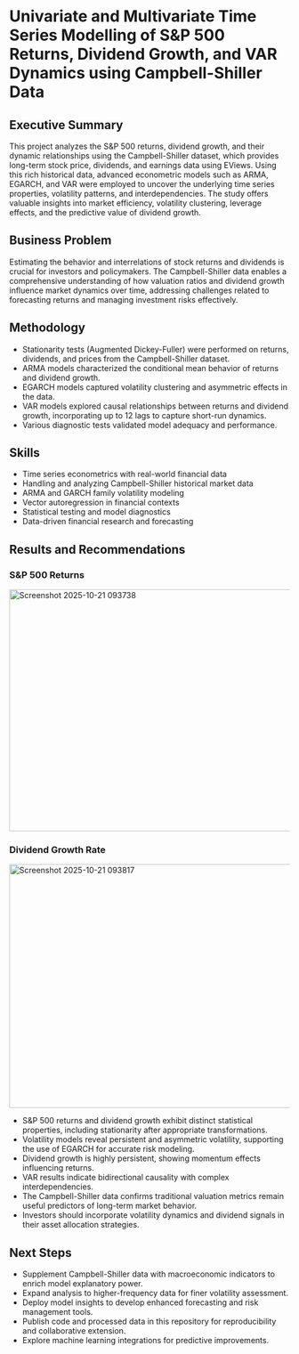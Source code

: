 # Univariate and Multivariate Time Series Modelling of S&P 500 Returns, Dividend Growth, and VAR Dynamics using Campbell-Shiller Data

## Executive Summary
This project analyzes the S&P 500 returns, dividend growth, and their dynamic relationships using the Campbell-Shiller dataset, which provides long-term stock price, dividends, and earnings data using EViews. Using this rich historical data, advanced econometric models such as ARMA, EGARCH, and VAR were employed to uncover the underlying time series properties, volatility patterns, and interdependencies. The study offers valuable insights into market efficiency, volatility clustering, leverage effects, and the predictive value of dividend growth.

## Business Problem
Estimating the behavior and interrelations of stock returns and dividends is crucial for investors and policymakers. The Campbell-Shiller data enables a comprehensive understanding of how valuation ratios and dividend growth influence market dynamics over time, addressing challenges related to forecasting returns and managing investment risks effectively.

## Methodology
- Stationarity tests (Augmented Dickey-Fuller) were performed on returns, dividends, and prices from the Campbell-Shiller dataset.
- ARMA models characterized the conditional mean behavior of returns and dividend growth.
- EGARCH models captured volatility clustering and asymmetric effects in the data.
- VAR models explored causal relationships between returns and dividend growth, incorporating up to 12 lags to capture short-run dynamics.
- Various diagnostic tests validated model adequacy and performance.

## Skills
- Time series econometrics with real-world financial data
- Handling and analyzing Campbell-Shiller historical market data
- ARMA and GARCH family volatility modeling
- Vector autoregression in financial contexts
- Statistical testing and model diagnostics
- Data-driven financial research and forecasting

## Results and Recommendations

### S&P 500 Returns
<img width="702" height="435" alt="Screenshot 2025-10-21 093738" src="https://github.com/user-attachments/assets/6dbd7c4d-8d8d-40ac-896e-148d02832e4b" />

### Dividend Growth Rate
<img width="703" height="438" alt="Screenshot 2025-10-21 093817" src="https://github.com/user-attachments/assets/1f60791f-9fa1-44c9-b97a-6aaf056b4f72" />

- S&P 500 returns and dividend growth exhibit distinct statistical properties, including stationarity after appropriate transformations.
- Volatility models reveal persistent and asymmetric volatility, supporting the use of EGARCH for accurate risk modeling.
- Dividend growth is highly persistent, showing momentum effects influencing returns.
- VAR results indicate bidirectional causality with complex interdependencies.
- The Campbell-Shiller data confirms traditional valuation metrics remain useful predictors of long-term market behavior.
- Investors should incorporate volatility dynamics and dividend signals in their asset allocation strategies.

## Next Steps
- Supplement Campbell-Shiller data with macroeconomic indicators to enrich model explanatory power.
- Expand analysis to higher-frequency data for finer volatility assessment.
- Deploy model insights to develop enhanced forecasting and risk management tools.
- Publish code and processed data in this repository for reproducibility and collaborative extension.
- Explore machine learning integrations for predictive improvements.



